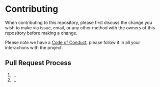 # Contributing

When contributing to this repository, please first discuss the change you wish to make via issue,
email, or any other method with the owners of this repository before making a change. 

Please note we have a [Code of Conduct](/.github/CODE_OF_CONDUCT), please follow it in all your interactions with the project.

## Pull Request Process

1. ...
2. ...

